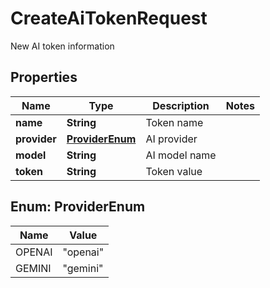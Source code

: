 

# CreateAiTokenRequest

New AI token information

## Properties

| Name | Type | Description | Notes |
|------------ | ------------- | ------------- | -------------|
|**name** | **String** | Token name |  |
|**provider** | [**ProviderEnum**](#ProviderEnum) | AI provider |  |
|**model** | **String** | AI model name |  |
|**token** | **String** | Token value |  |



## Enum: ProviderEnum

| Name | Value |
|---- | -----|
| OPENAI | &quot;openai&quot; |
| GEMINI | &quot;gemini&quot; |



